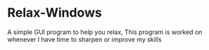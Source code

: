 # Relax-Windows
A simple GUI program to help you relax,
This program is worked on whenever I have time to sharpen or improve my skills
